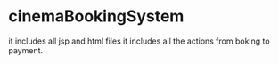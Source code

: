 # cinemaBookingSystem
it includes all jsp and html files
it includes all the actions from boking to payment.
